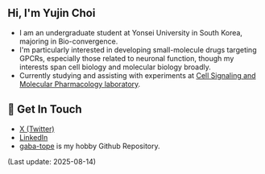 ## Hi, I'm Yujin Choi

- I am an undergraduate student at Yonsei University in South Korea, majoring in Bio-convergence.
- I'm particularly interested in developing small-molecule drugs targeting GPCRs, especially those related to neuronal function, though my interests span cell biology and molecular biology broadly.
- Currently studying and assisting with experiments at [Cell Signaling and Molecular Pharmacology laboratory](https://www.cellsignalingandmolecularpharmacologylab.com/).

## 📧 Get In Touch
- [X (Twitter)](https://x.com/yujin_serotonin)
- [LinkedIn](https://www.linkedin.com/in/yujin-c-219969179/)
- [gaba-tope](https://github.com/gaba-tope) is my hobby Github Repository.


(Last update: 2025-08-14)
